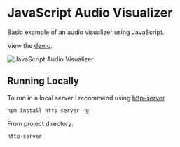 # JavaScript Audio Visualizer

Basic example of an audio visualizer using JavaScript.

View the [demo](https://sebsowter.github.io/audio-visualizer).

![JavaScript Audio Visualizer](https://sebsowter.github.io/audio-visualizer/audio_visualizer.jpg "JavaScript Audio Visualizer")

## Running Locally

To run in a local server I recommend using [http-server](https://www.npmjs.com/package/http-server).

```
npm install http-server -g
```

From project directory:

```
http-server
```